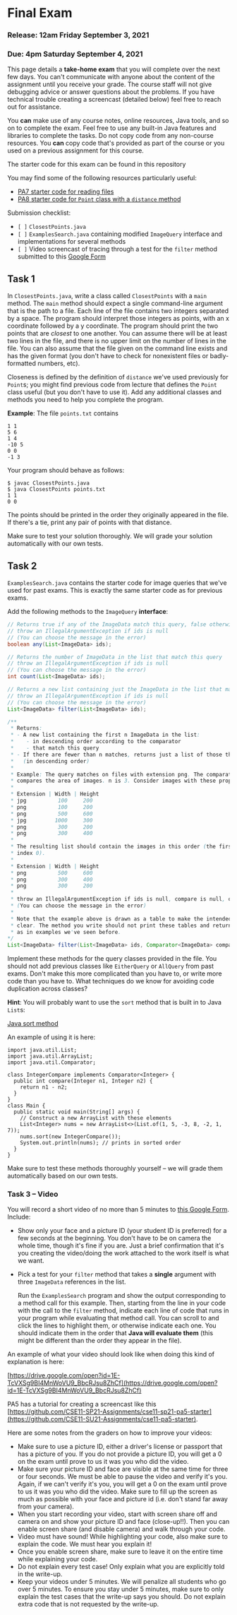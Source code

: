 # Final Exam

### Release: 12am Friday September 3, 2021

### Due: 4pm Saturday September 4, 2021

This page details a **take-home exam** that you will complete over the next few days. You can't communicate with anyone about the content of the assignment until you receive your grade. The course staff will not give debugging advice or answer questions about the problems. If you have technical trouble creating a screencast (detailed below) feel free to reach out for assistance.

You **can** make use of any course notes, online resources, Java tools, and so on to complete the exam. Feel free to use any built-in Java features and libraries to complete the tasks. Do not copy code from any non-course resources. You **can** copy code that's provided as part of the course or you used on a previous assignment for this course.

The starter code for this exam can be found in this repository

You may find some of the following resources particularly useful:

- [PA7 starter code for reading files](https://github.com/CSE11-SU21-Assignments/cse11-pa7-starter)
- [PA8 starter code for ```Point``` class with a ```distance``` method](https://github.com/CSE11-SU21-Assignments/cse11-pa8-starter)

Submission checklist:

- `[ ]` `ClosestPoints.java`
- `[ ]` `ExamplesSearch.java` containing modified `ImageQuery` interface and implementations for several methods
- `[ ]` Video screencast of tracing through a test for the `filter` method submitted to this [Google Form](https://docs.google.com/forms/d/e/1FAIpQLSe9VI2-Zy_O9vK3mw3tYqXEuVj6kpJgXFgV7QPGijwvaDKztw/viewform?usp=sf_link)

## Task 1

In `ClosestPoints.java`, write a class called `ClosestPoints` with a `main` method. The `main` method should expect a single command-line argument that is the path to a file. Each line of the file contains two integers separated by a space. The program should interpret those integers as points, with an x coordinate followed by a y coordinate. The program should print the two points that are _closest_ to one another. You can assume there will be at least two lines in the file, and there is no upper limit on the number of lines in the file. You can also assume that the file given on the command line exists and has the given format (you don't have to check for nonexistent files or badly-formatted numbers, etc).

Closeness is defined by the definition of `distance` we've used previously for `Point`s; you might find previous code from lecture that defines the `Point` class useful (but you don't have to use it). Add any additional classes and methods you need to help you complete the program.

**Example**: The file `points.txt` contains

```
1 1
5 6
1 4
-10 5
0 0
-1 3
```

Your program should behave as follows:

```
$ javac ClosestPoints.java
$ java ClosestPoints points.txt
1 1
0 0
```

The points should be printed in the order they originally appeared in the file. If there's a tie, print any pair of points with that distance.

Make sure to test your solution thoroughly. We will grade your solution automatically with our own tests.

## Task 2

```ExamplesSearch.java``` contains the starter code for image queries that we've used for past exams. This is exactly the same starter code as for previous exams.

Add the following methods to the `ImageQuery` **interface**:

```java
// Returns true if any of the ImageData match this query, false otherwise
// throw an IllegalArgumentException if ids is null
// (You can choose the message in the error)
boolean any(List<ImageData> ids);

// Returns the number of ImageData in the list that match this query
// throw an IllegalArgumentException if ids is null
// (You can choose the message in the error)
int count(List<ImageData> ids);

// Returns a new list containing just the ImageData in the list that match this query
// throw an IllegalArgumentException if ids is null
// (You can choose the message in the error)
List<ImageData> filter(List<ImageData> ids);

/**
 * Returns:
 * - A new list containing the first n ImageData in the list:
 *    - in descending order according to the comparator
 *    - that match this query
 * - If there are fewer than n matches, returns just a list of those that match
 *   (in descending order)
 * 
 * Example: The query matches on files with extension png. The comparator
 * compares the area of images. n is 3. Consider images with these properties:
 * 
 * Extension | Width | Height
 * jpg          100     200
 * png          100     200
 * png          500     600
 * jpg         1000     300
 * png          300     200
 * png          300     400
 * 
 * The resulting list should contain the images in this order (the first row is
 * index 0).
 * 
 * Extension | Width | Height
 * png          500     600
 * png          300     400
 * png          300     200
 * 
 * throw an IllegalArgumentException if ids is null, compare is null, or n is less than 0
 * (You can choose the message in the error)
 * 
 * Note that the example above is drawn as a table to make the intended values
 * clear. The method you write should not print these tables and return a list
 * as in examples we've seen before.
*/
List<ImageData> filter(List<ImageData> ids, Comparator<ImageData> compare, int n);
```

Implement these methods for the query classes provided in the file. You should not add previous classes like ```EitherQuery``` or ```AllQuery``` from past exams. Don't make this more complicated than you have to, or write more code than you have to. What techniques do we know for avoiding code duplication across classes?

**Hint**: You will probably want to use the `sort` method that is built in to Java `List`s:

[Java sort method](https://docs.oracle.com/en/java/javase/13/docs/api/java.base/java/util/List.html#sort(java.util.Comparator))

An example of using it is here:

```
import java.util.List;
import java.util.ArrayList;
import java.util.Comparator;

class IntegerCompare implements Comparator<Integer> {
  public int compare(Integer n1, Integer n2) {
    return n1 - n2;
  }
}
class Main {
  public static void main(String[] args) {
    // Construct a new ArrayList with these elements
    List<Integer> nums = new ArrayList<>(List.of(1, 5, -3, 8, -2, 1, 7));
    nums.sort(new IntegerCompare());
    System.out.println(nums); // prints in sorted order
  }
}
```

Make sure to test these methods thoroughly yourself – we will grade them automatically based on our own tests.

### Task 3 – Video

You will record a short video of no more than 5 minutes to [this Google Form](https://docs.google.com/forms/d/e/1FAIpQLSe9VI2-Zy_O9vK3mw3tYqXEuVj6kpJgXFgV7QPGijwvaDKztw/viewform?usp=sf_link). Include:

- Show only your face and a picture ID (your student ID is preferred) for a few seconds at the beginning. You don't have to be on camera the whole time, though it's fine if you are. Just a brief confirmation that it's you creating the video/doing the work attached to the work itself is what we want.
- Pick a test for your `filter` method that takes a **single** argument with three `ImageData` references in the list.

  Run the `ExamplesSearch` program and show the output corresponding to a method call for this example. Then, starting from the line in your code with the call to the `filter` method, indicate each line of code that runs in your program while evaluating that method call. You can scroll to and click the lines to highlight them, or otherwise indicate each one. You should indicate them in the order that **Java will evaluate them** (this might be different than the order they appear in the file).

An example of what your video should look like when doing this kind of
explanation is here:

[https://drive.google.com/open?id=1E-TcVXSg9BI4MnWoVU9_BbcRJsu8ZhCf](https://drive.google.com/open?id=1E-TcVXSg9BI4MnWoVU9_BbcRJsu8ZhCf)

PA5 has a tutorial for creating a screencast like this [https://github.com/CSE11-SP21-Assignments/cse11-sp21-pa5-starter](https://github.com/CSE11-SU21-Assignments/cse11-pa5-starter).

Here are some notes from the graders on how to improve your videos:

- Make sure to use a picture ID, either a driver's license or passport that has a picture of you. If you do not provide a picture ID, you will get a 0 on the exam until prove to us it was you who did the video.
- Make sure your picture ID and face are visible at the same time for three or four seconds. We must be able to pause the video and verify it's you. Again, if we can't verify it's you, you will get a 0 on the exam until prove to us it was you who did the video. Make sure to fill up the screen as much as possible with your face and picture id (i.e. don't stand far away from your camera).
- When you start recording your video, start with screen share off and camera on and show your picture ID and face (close-up!!). Then you can enable screen share (and disable camera) and walk through your code.
- Video must have sound! While highlighting your code, also make sure to explain the code. We must hear you explain it!
- Once you enable screen share, make sure to leave it on the entire time while explaining your code.
- Do not explain every test case! Only explain what you are explicitly told in the write-up.
- Keep your videos under 5 minutes. We will penalize all students who go over 5 minutes. To ensure you stay under 5 minutes, make sure to only explain the test cases that the write-up says you should. Do not explain extra code that is not requested by the write-up.
